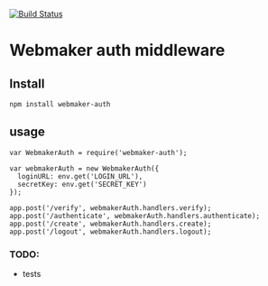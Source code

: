 [![Build Status](https://travis-ci.org/cadecairos/webmaker-auth)](https://travis-ci.org/cadecairos/webmaker-auth)

# Webmaker auth middleware

## Install

`npm install webmaker-auth`


## usage

```
var WebmakerAuth = require('webmaker-auth');

var webmakerAuth = new WebmakerAuth({
  loginURL: env.get('LOGIN_URL'),
  secretKey: env.get('SECRET_KEY')
});

app.post('/verify', webmakerAuth.handlers.verify);
app.post('/authenticate', webmakerAuth.handlers.authenticate);
app.post('/create', webmakerAuth.handlers.create);
app.post('/logout', webmakerAuth.handlers.logout);

```

### TODO:

* tests
